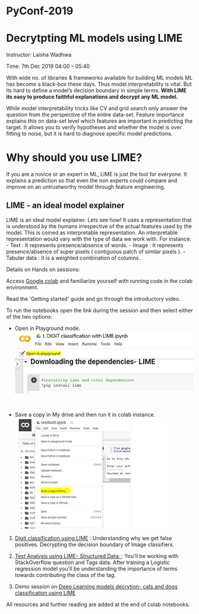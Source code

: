 # PyConf-2019 

# Decrytpting ML models using LIME

Instructor: Laisha Wadhwa

Time: 7th Dec 2019 04:00 – 05:40

With wide no. of libraries & frameworks available for building ML models ML has become a black-box these days. Thus model interpretability is vital. But its hard to define a model’s decision boundary in simple terms. **With LIME its easy to produce faithful explanations and decrypt any ML model.**

While model interpretability tricks like CV and grid search only answer the question from the perspective of the entire data-set. Feature importance explains this on data-set level which features are important in predicting the target. It allows you to verify hypotheses and whether the model is over fitting to noise, but it is hard to diagnose specific model predictions.

# Why should you use LIME?

If you are a novice or an expert in ML, LIME is just the tool for everyone. It explains a prediction so that even the non experts could compare and improve on an untrustworthy model through feature engineering. 
## LIME - an ideal model explainer

LIME is an ideal model explainer. Lets see how!
It uses a representation that is understood by the humans irrespective of the actual features used by the model. This is coined as interpretable representation. An interpretable representation would vary with the type of data we work with. For instance:
    - Text : It represents presence/absence of words.
    - Image : It represents presence/absence of super pixels ( contiguous patch of similar pixels ).
    - Tabular data : It is a weighted combination of columns.

Details on Hands on sessions:

Access [Google colab](https://colab.research.google.com/) and familiarize yourself with running code in the colab environment.

Read the 'Getting started' guide and go through the introductory video.


To run the notebooks open the link during the session and then select either of the two options:
- Open in Playground mode.
![GitHub Logo](/images/playground.PNG)

<br />

- Save a copy in My drive and then run it in colab instance.
![GitHub Logo](/images/saveCopy.PNG)




1. [Digit classification using LIME](https://colab.research.google.com/drive/1WFGxoMV4UpIlqm1mw6Y2bBcr7G_44VbC#scrollTo=0LSML3Mr2cpF) : Understanding why we get false positives. Decrypting the decision boundary of Image classifiers.

2. [Text Analysis using LIME- Structured Data: ](https://colab.research.google.com/drive/1Od8jqECtBOcGrNpx_epo8NbY6N4lKUQH#scrollTo=OQN5tLu4DhFX)
: You'll be working with StackOverflow question and Tags data. After training a Logistic regression model you'll be understanding the importance of terms towards contributing the class of the tag.

3. Demo session on [Deep Learning models decrytion- cats and dogs classification using LIME](https://colab.research.google.com/drive/1kE3cOaVEIB-hK5IDMucNUJPF7MIaLSLP#scrollTo=aIkWfAsy1TjS)

All resources and further reading are added at the end of colab notebooks.
